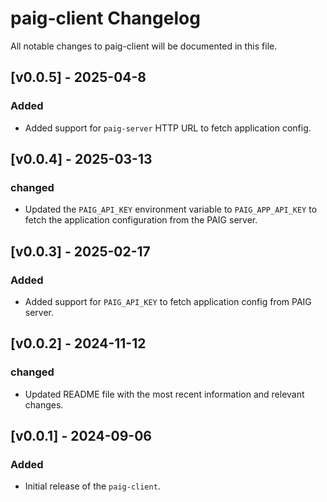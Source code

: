 # paig-client Changelog
All notable changes to paig-client will be documented in this file.

## [v0.0.5] - 2025-04-8
### Added 
- Added support for `paig-server` HTTP URL to fetch application config.

## [v0.0.4] - 2025-03-13
### changed
- Updated the `PAIG_API_KEY` environment variable to `PAIG_APP_API_KEY` to fetch the application configuration from the PAIG server.

## [v0.0.3] - 2025-02-17
### Added
- Added support for `PAIG_API_KEY` to fetch application config from PAIG server.

## [v0.0.2] - 2024-11-12
### changed
- Updated README file with the most recent information and relevant changes.

## [v0.0.1] - 2024-09-06
### Added
- Initial release of the `paig-client`.